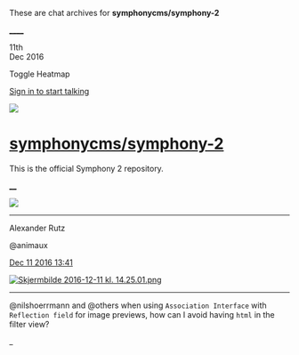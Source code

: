 These are chat archives for **symphonycms/symphony-2**

[__](/symphonycms/symphony-2/archives/2016/12/12)[__](/symphonycms/symphony-2/archives/2016/12/10)

11th  
Dec 2016

Toggle Heatmap

[Sign in to start talking](/login?action=login&button=archive-login)

![](https://avatars-02.gitter.im/group/iv/3/57542c45c43b8c601977197e?s=48)

#  [symphonycms/symphony-2](/symphonycms/symphony-2)

This is the official Symphony 2 repository.

[ __](/orgs/symphonycms/rooms "More symphonycms rooms")

![](https://avatars2.githubusercontent.com/u/446874?v=3&s=30)

____

Alexander Rutz

@animaux

[Dec 11 2016
13:41](https://gitter.im/symphonycms/symphony-2?at=584d57730da034021b9727ec)

[![Skjermbilde 2016-12-11 kl.
14.25.01.png](https://files.gitter.im/symphonycms/symphony-2/gmTD/thumb/Skjermbilde-2016-12-11-kl.-14.25.01.png)](https://files.gitter.im/symphonycms/symphony-2/gmTD/Skjermbilde-2016-12-11-kl.-14.25.01.png)

____

@nilshoerrmann and @others when using `Association Interface` with `Reflection
field` for image previews, how can I avoid having `html` in the filter view?

_

